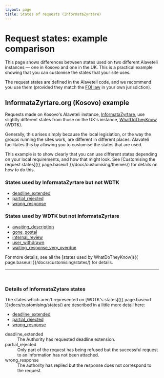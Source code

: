 ```yaml
---
layout: page
title: States of requests (InformataZyrtare)
---
```


# Request states: example comparison

<p class="lead">
  This page shows differences between states used on two different
  Alaveteli instances &mdash; one in Kosovo and one in the UK. This
  is a practical example showing that you can customise the states that
  your site uses.
</p>

The request states are defined in the Alaveteli code, and we recommend you use
them (provided they match the <a href="{{ page.baseurl }}/docs/glossary/#foi"
class="glossary__link">FOI law</a> in your own jurisdiction).

## InformataZyrtare.org (Kosovo) example

Requests made on Kosovo's Alaveteli instance,
[InformataZyrtare](http://informatazyrtare.org), use slightly different states
from those on the UK's instance, [WhatDoTheyKnow](http://www.whatdotheyknow.com)
(WDTK).

Generally, this arises simply because the local legislation, or the way the
groups running the sites work, are different in different places. Alavateli
facilitates this by allowing you to customise the states that are used.

This example is to show clearly that you can use different states depending on
your local requirements, and how that might look. See [Customising the request
states]({{ page.baseurl }}/docs/customising/themes/) for details on how to do this.

### States used by InformataZyrtare but not WDTK

   * <a href="#deadline_extended">deadline_extended</a>
   * <a href="#partial_rejected">partial_rejected</a>
   * <a href="#wrong_response">wrong_response</a>

### States used by WDTK but not InformataZyrtare

   * <a href="{{ page.baseurl }}/docs/customising/states/#awaiting_description">awaiting_description</a>
   * <a href="{{ page.baseurl }}/docs/customising/states/#gone_postal">gone_postal</a>
   * <a href="{{ page.baseurl }}/docs/customising/states/#internal_review">internal_review</a>
   * <a href="{{ page.baseurl }}/docs/customising/states/#user_withdrawn">user_withdrawn</a>
   * <a href="{{ page.baseurl }}/docs/customising/states/#waiting_response_very_overdue">waiting_response_very_overdue</a>

For more details, see all the [states used by WhatDoTheyKnow]({{ page.baseurl }}/docs/customising/states/) for details.


---

&nbsp;

### Details of InformataZytare states

The states which aren't represented on [WDTK's states]({{ page.baseurl }}/docs/customising/states/) are described
in a little more detail here:

<ul class="definitions">
  <li><a href="#deadline_extended">deadline_extended</a></li>
  <li><a href="#partial_rejected">partial_rejected</a></li>
  <li><a href="#wrong_response">wrong_response</a></li>
</ul>

<dl class="glossary">
  <dt>
    <a name="deadline_extended">deadline_extended</a>
  </dt>
  <dd>
      The Authority has requested deadline extension.
  </dd>
  <dt>
    <a name="partial_rejected">partial_rejected</a>
  </dt>
  <dd>
      Only part of the request has being refused but the successful request
      to an information has not been attached.
  </dd>
  <dt>
    <a name="wrong_response">wrong_response</a>
  </dt>
  <dd>
    The authority has replied but the response does not correspond to the request.
  </dd>

</dl>

